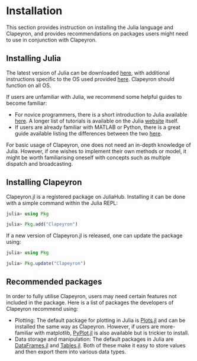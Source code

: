 # Installation

This section provides instruction on installing the Julia language and Clapeyron, and provides recommendations on packages users might need to use in conjunction with Clapeyron.

## Installing Julia

The latest version of Julia can be downloaded [here](https://julialang.org/downloads/), with additional instructions specific to the OS used provided [here](https://julialang.org/downloads/platform). Clapeyron should function on all OS.

If users are unfamiliar with Julia, we recommend some helpful guides to become familiar:

* For novice programmers, there is a short introduction to Julia available [here](https://www.datacamp.com/tutorial/julia-programming-tutorial-for-beginners). A longer list of tutorials is available on the Julia [website](https://julialang.org/learning/tutorials/) itself.
* If users are already familiar with MATLAB or Python, there is a great guide available listing the differences between the two [here](https://docs.julialang.org/en/v1/manual/noteworthy-differences/).

For basic usage of Clapeyron, one does not need an in-depth knowledge of Julia. However, if one wishes to implement their own methods or model, it might be worth familiarising oneself with concepts such as multiple dispatch and broadcasting.

## Installing Clapeyron

Clapeyron.jl is a registered package on JuliaHub. Installing it can be done with a simple command within the Julia REPL:

```julia
julia> using Pkg

julia> Pkg.add("Clapeyron")
```

If a new version of Clapeyron.jl is released, one can update the package using:

```julia
julia> using Pkg

julia> Pkg.update("Clapeyron")
```

## Recommended packages

In order to fully utilise Clapeyron, users may need certain features not included in the package. Here is a list of packages the developers of Clapeyron recommend using:

* Plotting: The default package for plotting in Julia is [Plots.jl](https://github.com/JuliaPlots/Plots.jl) and can be installed the same way as Clapeyron. However, if users are more-familiar with matplotlib, [PyPlot.jl](https://github.com/JuliaPy/PyPlot.jl) is also available but is trickier to install.
* Data storage and manipulation: The default packages in Julia are [DataFrames.jl](https://github.com/JuliaData/DataFrames.jl) and [Tables.jl](https://github.com/JuliaData/Tables.jl). Both of these make it easy to store values and then export them into various data types.
